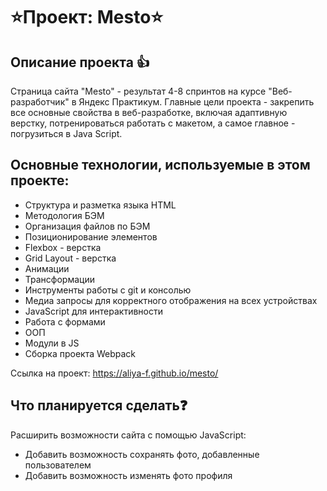 # ⭐Проект: Mesto⭐

## Описание проекта 👍

Страница сайта "Mesto" - результат 4-8 спринтов на курсе "Веб-разработчик" в Яндекс Практикум. Главные цели проекта - закрепить все основные свойства в веб-разработке, включая адаптивную верстку, потренироваться работать с макетом, а самое главное - погрузиться в Java Script.

## Основные технологии, используемые в этом проекте:

 - Структура и разметка языка HTML
 - Методология БЭМ
 - Организация файлов по БЭМ
 - Позиционирование элементов
 - Flexbox - верстка
 - Grid Layout - верстка
 - Анимации
 - Трансформации
 - Инструменты работы с git и консолью
 - Медиа запросы для корректного отображения на всех устройствах
 - JavaScript для интерактивности
 - Работа с формами
 - ООП
 - Модули в JS
 - Сборка проекта Webpack


 Ссылка на проект: https://aliya-f.github.io/mesto/

## Что планируется сделать❓

Расширить возможности сайта с помощью JavaScript: 
 - Добавить возможность сохранять фото, добавленные пользователем
 - Добавить возможность изменять фото профиля